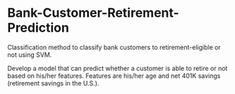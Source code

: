# Bank-Customer-Retirement-Prediction
Classification method to classify bank customers to retirement-eligible or not using SVM.

Develop a model that can predict whether a customer is able to retire or not based on his/her features. Features are his/her age and net 401K savings (retirement savings in the U.S.).
